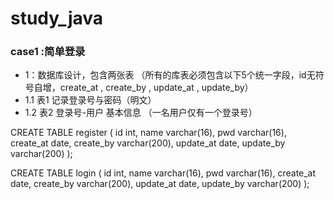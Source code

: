 # study_java
### case1 :简单登录
- 1：数据库设计，包含两张表 （所有的库表必须包含以下5个统一字段，id无符号自增，create_at , create_by , update_at , update_by）
- 1.1 表1 记录登录号与密码（明文）
- 1.2 表2 登录号-用户 基本信息 （一名用户仅有一个登录号）


CREATE TABLE register
(
    id int,
    name varchar(16),
    pwd varchar(16),
    create_at date,
    create_by varchar(200),
    update_at date,
    update_by varchar(200)
);



CREATE TABLE login
(
    id int,
    name varchar(16),
    pwd varchar(16),
    create_at date,
    create_by varchar(200),
    update_at date,
    update_by varchar(200)
);


